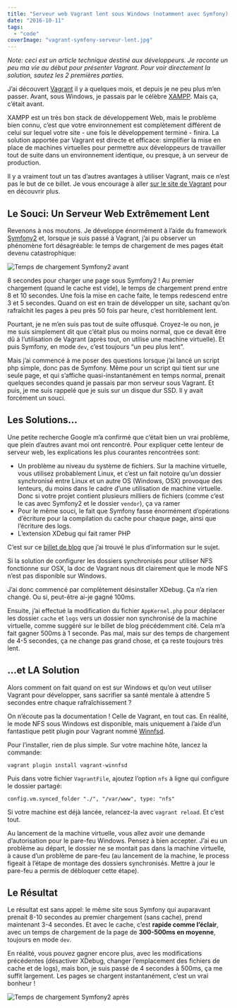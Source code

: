 ```yaml
---
title: "Serveur web Vagrant lent sous Windows (notamment avec Symfony) ? Voici la vraie solution"
date: "2016-10-11"
tags:
  - "code"
coverImage: "vagrant-symfony-serveur-lent.jpg"
---
```


_Note: ceci est un article technique destiné aux développeurs. Je raconte un peu ma vie au début pour présenter Vagrant. Pour voir directement la solution, sautez les 2 premières parties._

J’ai découvert [Vagrant](http://www.vagrantup.com/) il y a quelques mois, et depuis je ne peu plus m’en passer. Avant, sous Windows, je passais par le célèbre [XAMPP](https://www.apachefriends.org/fr/index.html). Mais ça, c’était avant.<!--more-->

XAMPP est un très bon stack de développement Web, mais le problème bien connu, c’est que votre environnement est complètement différent de celui sur lequel votre site - une fois le développement terminé - finira. La solution apportée par Vagrant est directe et efficace: simplifier la mise en place de machines virtuelles pour permettre aux développeurs de travailler tout de suite dans un environnement identique, ou presque, à un serveur de production.

Il y a vraiment tout un tas d’autres avantages à utiliser Vagrant, mais ce n’est pas le but de ce billet. Je vous encourage à aller [sur le site de Vagrant](http://www.vagrantup.com/) pour en découvrir plus.

## [](#le-souci-un-serveur-web-extremement-lent)Le Souci: Un Serveur Web Extrêmement Lent

Revenons à nos moutons. Je développe énormément à l’aide du framework [Symfony2](http://www.symfony.com) et, lorsque je suis passé à Vagrant, j’ai pu observer un phénomène fort désagréable: le temps de chargement de mes pages était devenu catastrophique:

![Temps de chargement Symfony2 avant](images/2014-07-22_19.03.15.png)

8 secondes pour charger une page sous Symfony2 ! Au premier chargement (quand le cache est vide), le temps de chargement prend entre 8 et 10 secondes. Une fois la mise en cache faite, le temps redescend entre 3 et 5 secondes. Quand on est en train de développer un site, sachant qu’on rafraîchit les pages à peu près 50 fois par heure, c’est horriblement lent.

Pourtant, je ne m’en suis pas tout de suite offusqué. Croyez-le ou non, je me suis simplement dit que c’était plus ou moins normal, que ce devait être dû à l’utilisation de Vagrant (après tout, on utilise une machine virtuelle). Et puis Symfony, en mode `dev`, c’est toujours “un peu plus lent”.

Mais j’ai commencé à me poser des questions lorsque j’ai lancé un script php simple, donc pas de Symfony. Même pour un script qui tient sur une seule page, et qui s’affiche quasi-instantanément en temps normal, prenait quelques secondes quand je passais par mon serveur sous Vagrant. Et puis, je me suis rappelé que je suis sur un disque dur SSD. Il y avait forcément un souci.

## [](#les-solutions)Les Solutions…

Une petite recherche Google m’a confirmé que c’était bien un vrai problème, que plein d’autres avant moi ont rencontré. Pour expliquer cette lenteur de serveur web, les explications les plus courantes rencontrées sont:

- Un problème au niveau du système de fichiers. Sur la machine virtuelle, vous utilisez probablement Linux, et c’est un fait notoire qu’un dossier synchronisé entre Linux et un autre OS (Windows, OSX) provoque des lenteurs, du moins dans le cadre d’une utilisation de machine virtuelle. Donc si votre projet contient plusieurs milliers de fichiers (comme c’est le cas avec Symfony2 et le dossier `vendor`), ça va ramer
- Pour le même souci, le fait que Symfony fasse énormément d’opérations d’écriture pour la compilation du cache pour chaque page, ainsi que l’écriture des logs.
- L’extension XDebug qui fait ramer PHP

C’est sur ce [billet de blog](http://www.whitewashing.de/2013/08/19/speedup_symfony2_on_vagrant_boxes.html) que j’ai trouvé le plus d’information sur le sujet.

Si la solution de configurer les dossiers synchronisés pour utiliser NFS fonctionne sur OSX, la doc de Vagrant nous dit clairement que le mode NFS n’est pas disponible sur Windows.

J’ai donc commencé par complètement désinstaller XDebug. Ça n’a rien changé. Ou si, peut-être ai-je gagné 100ms.

Ensuite, j’ai effectué la modification du fichier `AppKernel.php` pour déplacer les dossier `cache` et `logs` vers un dossier non synchronisé de la machine virtuelle, comme suggéré sur le billet de blog précédemment cité. Cela m’a fait gagner 500ms à 1 seconde. Pas mal, mais sur des temps de chargement de 4-5 secondes, ça ne change pas grand chose, et ça reste toujours très lent.

## [](#et-la-solution)…et LA Solution

Alors comment on fait quand on est sur Windows et qu’on veut utiliser Vagrant pour développer, sans sacrifier sa santé mentale à attendre 5 secondes entre chaque rafraîchissement ?

On n’écoute pas la documentation ! Celle de Vagrant, en tout cas. En réalité, le mode NFS sous Windows est disponible, mais uniquement à l’aide d’un fantastique petit plugin pour Vagrant nommé [Winnfsd](https://github.com/GM-Alex/vagrant-winnfsd).

Pour l’installer, rien de plus simple. Sur votre machine hôte, lancez la commande:

```
vagrant plugin install vagrant-winnfsd
```

Puis dans votre fichier `VagrantFile`, ajoutez l’option `nfs` à ligne qui configure le dossier partagé:

```
config.vm.synced_folder "./", "/var/www", type: "nfs"
```

Si votre machine est déjà lancée, relancez-la avec `vagrant reload`. Et c’est tout.

Au lancement de la machine virtuelle, vous allez avoir une demande d’autorisation pour le pare-feu Windows. Pensez à bien accepter. J’ai eu un problème au départ, le dossier ne se montait pas dans la machine virtuelle, à cause d’un problème de pare-feu (au lancement de la machine, le process figeait à l’étape de montage des dossiers synchronisés. Mettre à jour le pare-feu a permis de débloquer cette étape).

## [](#le-resultat)Le Résultat

Le résultat est sans appel: le même site sous Symfony qui auparavant prenait 8-10 secondes au premier chargement (sans cache), prend maintenant 3-4 secondes. Et avec le cache, c’est **rapide comme l’éclair**, avec un temps de chargement de la page de **300-500ms en moyenne**, toujours en mode `dev`.

En réalité, vous pouvez gagner encore plus, avec les modifications précédentes (désactiver XDebug, changer l’emplacement des fichiers de cache et de logs), mais bon, je suis passé de 4 secondes à 500ms, ça me suffit largement. Les pages se chargent instantanément, c’est un vrai bonheur !

![Temps de chargement Symfony2 après](images/2014-07-22_19.32.36.png)
